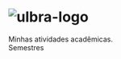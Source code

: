 
# <div text-align="center"><img src="https://www.ulbra.br/themes/img/site/logo-torres.png" alt="ulbra-logo"/></div> 

Minhas atividades acadêmicas.
<br/>
Semestres